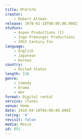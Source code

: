 ```yaml
---
title: M*A*S*H
creator:
    - Robert Altman
release: 1970-02-18T00:00:00.000Z
studios:
    - Aspen Productions (I)
    - Ingo Preminger Productions
    - 20th Century Fox
language:
    - English
    - Japanese
    - Korean
country:
    - United States
length: 116
genre:
    - Comedy
    - Drama
    - War
format: Digital rental
service: iTunes
venue: Home
date: 2018-04-10T04:00:00.000Z
rating: '4'
revisit: false
media: Movie
id: 651
---
```




